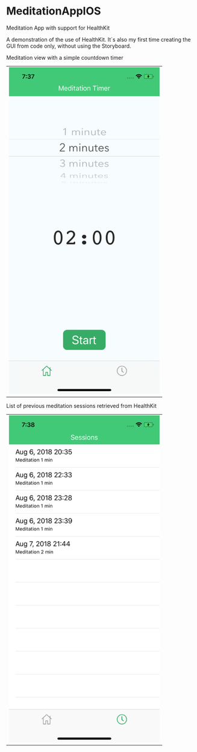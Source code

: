 # MeditationAppIOS
Meditation App with support for HealthKit

A demonstration of the use of HealthKit. It´s also my first time creating the GUI from code only, without using the Storyboard.

Meditation view with a simple countdown timer
<table><tr><td>
<img src="snap1.png" width="400" alt="Screenshot" /> 
</td></tr></table>

List of previous meditation sessions retrieved from HealthKit
<table><tr><td>
<img src="snap2.png" width="400" alt="Screenshot" /> 
</td></tr></table>
